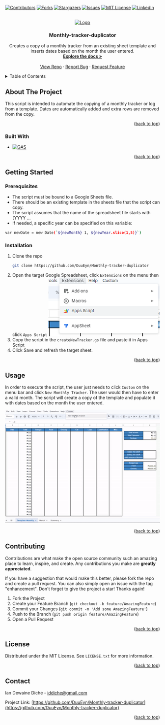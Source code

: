 
<a name="readme-top"></a>

[![Contributors][contributors-shield]][contributors-url]
[![Forks][forks-shield]][forks-url]
[![Stargazers][stars-shield]][stars-url]
[![Issues][issues-shield]][issues-url]
[![MIT License][license-shield]][license-url]
[![LinkedIn][linkedin-shield]][linkedin-url]



<!-- PROJECT LOGO -->
<br />
<div align="center">
  <a href="https://github.com/DuuEyn/Monthly-tracker-duplicator">
    <img src="https://lh3.googleusercontent.com/yCF7mTvXRF_EhDf7Kun5_-LMYTbD2IL-stx_D97EzpACfhpGjY_Frx8NZw63rSn2dME0v8-Im49Mh16htvPAGmEOMhiTxDZzo6rB7MY" alt="Logo" width="80" height="80">
  </a>

<h3 align="center">Monthly-tracker-duplicator</h3>

  <p align="center">
    Creates a copy of a monthly tracker from an existing sheet template and inserts dates based on the month the user entered.
    <br />
    <a href="https://github.com/DuuEyn/Monthly-tracker-duplicator
"><strong>Explore the docs »</strong></a>
    <br />
    <br />
    <a href="https://github.com/DuuEyn/Monthly-tracker-duplicator
">View Repo</a>
    ·
    <a href="https://github.com/DuuEyn/Monthly-tracker-duplicator
/issues">Report Bug</a>
    ·
    <a href="https://github.com/DuuEyn/Monthly-tracker-duplicator
/issues">Request Feature</a>
  </p>
</div>



<!-- TABLE OF CONTENTS -->
<details>
  <summary>Table of Contents</summary>
  <ol>
    <li>
      <a href="#about-the-project">About The Project</a>
      <ul>
        <li><a href="#built-with">Built With</a></li>
      </ul>
    </li>
    <li>
      <a href="#getting-started">Getting Started</a>
      <ul>
        <li><a href="#prerequisites">Prerequisites</a></li>
        <li><a href="#installation">Installation</a></li>
      </ul>
    </li>
    <li><a href="#usage">Usage</a></li>
    <li><a href="#contributing">Contributing</a></li>
    <li><a href="#license">License</a></li>
    <li><a href="#contact">Contact</a></li>
  </ol>
</details>



<!-- ABOUT THE PROJECT -->
## About The Project

This script is intended to automate the copying of a monthly tracker or log from a template. 
Dates are automatically added and extra rows are removed from the copy.

<p align="right">(<a href="#readme-top">back to top</a>)</p>



### Built With

* [![GAS][gas.js]][gas-url]

<p align="right">(<a href="#readme-top">back to top</a>)</p>



<!-- GETTING STARTED -->
## Getting Started



### Prerequisites

* The script must be bound to a Google Sheets file. 
* There should be an existing template in the sheets file that the script can copy.
* The script assumes that the name of the spreadsheet file starts with [YYYY ...
* If needed, a specific year can be specified on this variable:
```sh
var newDate = new Date(`${newMonth} 1, ${newYear.slice(1,5)}`)
```

### Installation

1. Clone the repo
   ```sh
   git clone https://github.com/DuuEyn/Monthly-tracker-duplicator
   ```
2. Open the target Google Spreadsheet, click `Extensions` on the menu then click `Apps Script`
   ![Menu Screen Shot][menu-screenshot]
3. Copy the script in the `createNewTracker.gs` file and paste it in Apps Script
4. Click Save and refresh the target sheet.
   
<p align="right">(<a href="#readme-top">back to top</a>)</p>



<!-- USAGE EXAMPLES -->
## Usage

In order to execute the script, the user just needs to click `Custom` on the menu bar and click `New Monthly Tracker`. The user would then have to enter a valid month.
The script will create a copy of the template and populate it with dates based on the month the user entered.

![Project Demo][project-demo]

<p align="right">(<a href="#readme-top">back to top</a>)</p>



<!-- CONTRIBUTING -->
## Contributing

Contributions are what make the open source community such an amazing place to learn, inspire, and create. Any contributions you make are **greatly appreciated**.

If you have a suggestion that would make this better, please fork the repo and create a pull request. You can also simply open an issue with the tag "enhancement".
Don't forget to give the project a star! Thanks again!

1. Fork the Project
2. Create your Feature Branch (`git checkout -b feature/AmazingFeature`)
3. Commit your Changes (`git commit -m 'Add some AmazingFeature'`)
4. Push to the Branch (`git push origin feature/AmazingFeature`)
5. Open a Pull Request

<p align="right">(<a href="#readme-top">back to top</a>)</p>



<!-- LICENSE -->
## License

Distributed under the MIT License. See `LICENSE.txt` for more information.

<p align="right">(<a href="#readme-top">back to top</a>)</p>



<!-- CONTACT -->
## Contact

Ian Dewaine Diche - iddiche@gmail.com

Project Link: [https://github.com/DuuEyn/Monthly-tracker-duplicator](https://github.com/DuuEyn/Monthly-tracker-duplicator)

<p align="right">(<a href="#readme-top">back to top</a>)</p>




<!-- MARKDOWN LINKS & IMAGES -->
<!-- https://www.markdownguide.org/basic-syntax/#reference-style-links -->
[contributors-shield]: https://img.shields.io/github/contributors/DuuEyn/Monthly-tracker-duplicator.svg?style=for-the-badge
[contributors-url]: https://github.com/DuuEyn/Monthly-tracker-duplicator/graphs/contributors
[forks-shield]: https://img.shields.io/github/forks/DuuEyn/Monthly-tracker-duplicator.svg?style=for-the-badge
[forks-url]: https://github.com/DuuEyn/Monthly-tracker-duplicator/network/members
[stars-shield]: https://img.shields.io/github/stars/DuuEyn/Monthly-tracker-duplicator.svg?style=for-the-badge
[stars-url]: https://github.com/DuuEyn/Monthly-tracker-duplicator/stargazers
[issues-shield]: https://img.shields.io/github/issues/DuuEyn/Monthly-tracker-duplicator.svg?style=for-the-badge
[issues-url]: https://github.com/DuuEyn/Monthly-tracker-duplicator/issues
[license-shield]: https://img.shields.io/github/license/DuuEyn/Monthly-tracker-duplicator.svg?style=for-the-badge
[license-url]: https://github.com/DuuEyn/Monthly-tracker-duplicator/blob/master/LICENSE.txt
[linkedin-shield]: https://img.shields.io/badge/-LinkedIn-black.svg?style=for-the-badge&logo=linkedin&colorB=555
[linkedin-url]: https://linkedin.com/in/ian-dewaine-diche-69406a2bb
[menu-screenshot]: resources/BoundScript.png
[project-demo]: resources/ScriptDemo.gif
[gas.js]: https://img.shields.io/badge/Google%20Apps%20Script-4A4A55?style=for-the-badge&logo=googleappsscript&logoColor=white
[gas-url]: https://www.google.com/script/start/
